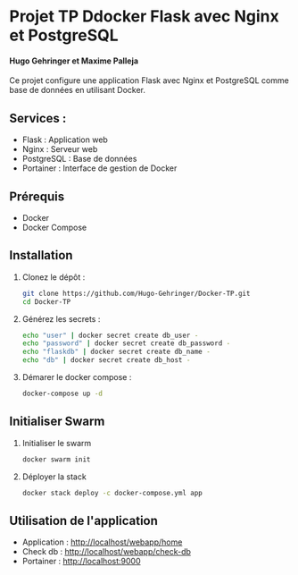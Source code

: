 # Projet TP Ddocker Flask avec Nginx et PostgreSQL

#### Hugo Gehringer et Maxime Palleja

Ce projet configure une application Flask avec Nginx et PostgreSQL comme base de données en utilisant Docker.

## Services :

- Flask : Application web
- Nginx : Serveur web
- PostgreSQL : Base de données
- Portainer : Interface de gestion de Docker

## Prérequis

- Docker
- Docker Compose

## Installation

1. Clonez le dépôt :
   ```sh
   git clone https://github.com/Hugo-Gehringer/Docker-TP.git
   cd Docker-TP

2. Générez les secrets :
   ```sh
   echo "user" | docker secret create db_user -
   echo "password" | docker secret create db_password -
   echo "flaskdb" | docker secret create db_name -
   echo "db" | docker secret create db_host -

3. Démarer le docker compose :
   ```sh
   docker-compose up -d

## Initialiser Swarm

1. Initialiser le swarm
   ```sh
   docker swarm init

2. Déployer la stack
   ```sh
   docker stack deploy -c docker-compose.yml app

## Utilisation de l'application

- Application : [http://localhost/webapp/home](http://localhost/webapp/home)
- Check db : [http://localhost/webapp/check-db](http://localhost/webapp/check-db)
- Portainer : [http://localhost:9000](http://localhost:9000)